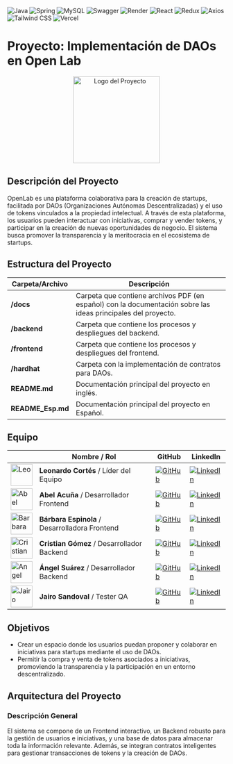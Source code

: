 ![Java](https://img.shields.io/badge/Java-007396?style=flat&logo=java&logoColor=white)
![Spring](https://img.shields.io/badge/Spring-6DB33F?style=flat&logo=spring&logoColor=white)
![MySQL](https://img.shields.io/badge/MySQL-4479A1?style=flat&logo=mysql&logoColor=white)
![Swagger](https://img.shields.io/badge/Swagger-85EA2D?style=flat&logo=swagger&logoColor=white)
![Render](https://img.shields.io/badge/Render-46E3B7?style=flat&logo=render&logoColor=white)
![React](https://img.shields.io/badge/React-61DAFB?style=flat&logo=react&logoColor=white)
![Redux](https://img.shields.io/badge/Redux-764ABC?style=flat&logo=redux&logoColor=white)
![Axios](https://img.shields.io/badge/Axios-5A29E4?style=flat&logo=axios&logoColor=white)
![Tailwind CSS](https://img.shields.io/badge/Tailwind_CSS-06B6D4?style=flat&logo=tailwind-css&logoColor=white)
![Vercel](https://img.shields.io/badge/Vercel-000000?style=flat&logo=vercel&logoColor=white)

# Proyecto: Implementación de DAOs en Open Lab

<p align="center">
  <img src="https://drive.google.com/uc?export=view&id=13NblxLx9q9K4ET-YHbR2f2vwUGbc4EOC" alt="Logo del Proyecto" width="200">
</p>

## Descripción del Proyecto

OpenLab es una plataforma colaborativa para la creación de startups, facilitada por DAOs (Organizaciones Autónomas Descentralizadas) y el uso de tokens vinculados a la propiedad intelectual. A través de esta plataforma, los usuarios pueden interactuar con iniciativas, comprar y vender tokens, y participar en la creación de nuevas oportunidades de negocio. El sistema busca promover la transparencia y la meritocracia en el ecosistema de startups.

## Estructura del Proyecto

| Carpeta/Archivo   | Descripción                                                                                                   |
| ----------------- | ------------------------------------------------------------------------------------------------------------- |
| **/docs**         | Carpeta que contiene archivos PDF (en español) con la documentación sobre las ideas principales del proyecto. |
| **/backend**      | Carpeta que contiene los procesos y despliegues del backend.                                                  |
| **/frontend**     | Carpeta que contiene los procesos y despliegues del frontend.                                                 |
| **/hardhat**      | Carpeta con la implementación de contratos para DAOs.                                                         |
| **README.md**     | Documentación principal del proyecto en inglés.                                                               |
| **README_Esp.md** | Documentación principal del proyecto en Español.                                                              |

## Equipo

|                                                                                                                    | Nombre / Rol                                   | GitHub                                                                                                                                  | LinkedIn                                                                                                                                                                       |
| ------------------------------------------------------------------------------------------------------------------ | ---------------------------------------------- | --------------------------------------------------------------------------------------------------------------------------------------- | ------------------------------------------------------------------------------------------------------------------------------------------------------------------------------ |
| <img src="https://drive.google.com/uc?export=view&id=1bKk25gBW5-KdsSWzl4B2g68N-tqb2Hjj" alt="Leo" width="50">      | **Leonardo Cortés** / Líder del Equipo         | [![GitHub](https://img.shields.io/badge/GitHub-181717?style=flat-square&logo=github&logoColor=white)](https://github.com/leocortes85/)  | [![LinkedIn](https://img.shields.io/badge/LinkedIn-%231DA1F2.svg?style=flat-square&logo=linkedin&logoColor=white)](https://www.linkedin.com/in/leonardo-cort%C3%A9s-zambrano/) |
| <img src="https://drive.google.com/uc?export=view&id=1EGetWqb2XcOIv0_BqcfhUXE_d94wG5Mr" alt="Abel" width="50">     | **Abel Acuña** / Desarrollador Frontend        | [![GitHub](https://img.shields.io/badge/GitHub-181717?style=flat-square&logo=github&logoColor=white)](https://github.com/Ronin-21)      | [![LinkedIn](https://img.shields.io/badge/LinkedIn-%231DA1F2.svg?style=flat-square&logo=linkedin&logoColor=white)](https://www.linkedin.com/in/abel-acuña-roninwebdesign/)     |
| <img src="https://drive.google.com/uc?export=view&id=1oCibq-HMzcC9flDSmvWsQZXzwRWHSDae" alt="Barbara" width="50">  | **Bárbara Espinola** / Desarrolladora Frontend | [![GitHub](https://img.shields.io/badge/GitHub-181717?style=flat-square&logo=github&logoColor=white)](https://github.com/BaEsp1/)       | [![LinkedIn](https://img.shields.io/badge/LinkedIn-%231DA1F2.svg?style=flat-square&logo=linkedin&logoColor=white)](https://www.linkedin.com/in/Baesp/)                         |
| <img src="https://drive.google.com/uc?export=view&id=1JYRKTyn_HgFL7XQPGglwGDLo3Z51dekQ" alt="Cristian" width="50"> | **Cristian Gómez** / Desarrollador Backend     | [![GitHub](https://img.shields.io/badge/GitHub-181717?style=flat-square&logo=github&logoColor=white)](https://github.com/Cristian-Maxi) | [![LinkedIn](https://img.shields.io/badge/LinkedIn-%231DA1F2.svg?style=flat-square&logo=linkedin&logoColor=white)](https://www.linkedin.com/in/cristian-gomez-montenegro/)     |
| <img src="https://drive.google.com/uc?export=view&id=1JP-IQsGd3vxMzRAnAioQOqb-NGhbrsSi" alt="Angel" width="50">    | **Ángel Suárez** / Desarrollador Backend       | [![GitHub](https://img.shields.io/badge/GitHub-181717?style=flat-square&logo=github&logoColor=white)](https://github.com/angeljs95/)    | [![LinkedIn](https://img.shields.io/badge/LinkedIn-%231DA1F2.svg?style=flat-square&logo=linkedin&logoColor=white)](https://www.linkedin.com/in/angel-suarez-232744210/)        |
| <img src="https://drive.google.com/uc?export=view&id=1h7EtlY1mohILU876lo-ov-3VDc3Mjjoy" alt="Jairo" width="50">    | **Jairo Sandoval** / Tester QA                 | [![GitHub](https://img.shields.io/badge/GitHub-181717?style=flat-square&logo=github&logoColor=white)](https://github.com/Jairo-create)  | [![LinkedIn](https://img.shields.io/badge/LinkedIn-%231DA1F2.svg?style=flat-square&logo=linkedin&logoColor=white)](https://www.linkedin.com/in/jairo-sandoval-68b10413a/)      |

## Objetivos

- Crear un espacio donde los usuarios puedan proponer y colaborar en iniciativas para startups mediante el uso de DAOs.
- Permitir la compra y venta de tokens asociados a iniciativas, promoviendo la transparencia y la participación en un entorno descentralizado.

## Arquitectura del Proyecto

### Descripción General

El sistema se compone de un Frontend interactivo, un Backend robusto para la gestión de usuarios e iniciativas, y una base de datos para almacenar toda la información relevante. Además, se integran contratos inteligentes para gestionar transacciones de tokens y la creación de DAOs.
